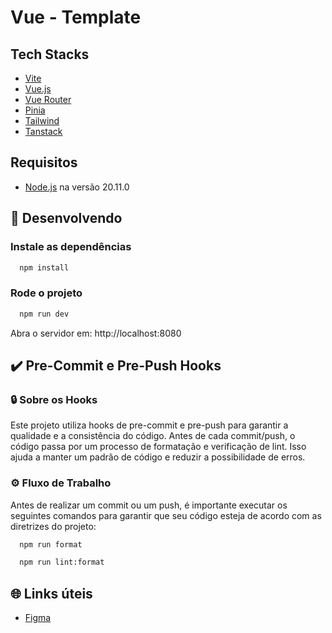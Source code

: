 # Vue - Template

## Tech Stacks

- [Vite](https://vitejs.dev/)
- [Vue.js](https://vuejs.org/)
- [Vue Router](https://router.vuejs.org/)
- [Pinia](https://pinia.vuejs.org/)
- [Tailwind](https://tailwindcss.com/docs/installation)
- [Tanstack](https://tanstack.com/query/v5/docs/framework/vue/overview)

## Requisitos

- [Node.js](https://nodejs.org/en/download/) na versão 20.11.0

## 🚀 Desenvolvendo

### Instale as dependências

```sh
  npm install
```

### Rode o projeto

```sh
  npm run dev
```

Abra o servidor em: http://localhost:8080

## ✔️ Pre-Commit e Pre-Push Hooks

### 🔒 Sobre os Hooks

Este projeto utiliza hooks de pre-commit e pre-push para garantir a qualidade e a consistência do código. Antes de cada commit/push, o código passa por um processo de formatação e verificação de lint. Isso ajuda a manter um padrão de código e reduzir a possibilidade de erros.

### ⚙️ Fluxo de Trabalho

Antes de realizar um commit ou um push, é importante executar os seguintes comandos para garantir que seu código esteja de acordo com as diretrizes do projeto:

```sh
  npm run format
```

```sh
  npm run lint:format
```

## 🌐 Links úteis

- [Figma]()
